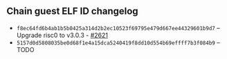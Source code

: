 ## Chain guest ELF ID changelog  
  * `f8ec64fd6b4ab1b5b0425a314d2b2ec10523f69795e479d667ee44329601b9d7` – Upgrade risc0 to v3.0.3 - [#2621](https://github.com/vlayer-xyz/vlayer/pull/2621)
  * `5157d0d5808035be0d68f1e4a15dca5240419f8dd10d554b69effff7b3f084b9` – TODO
